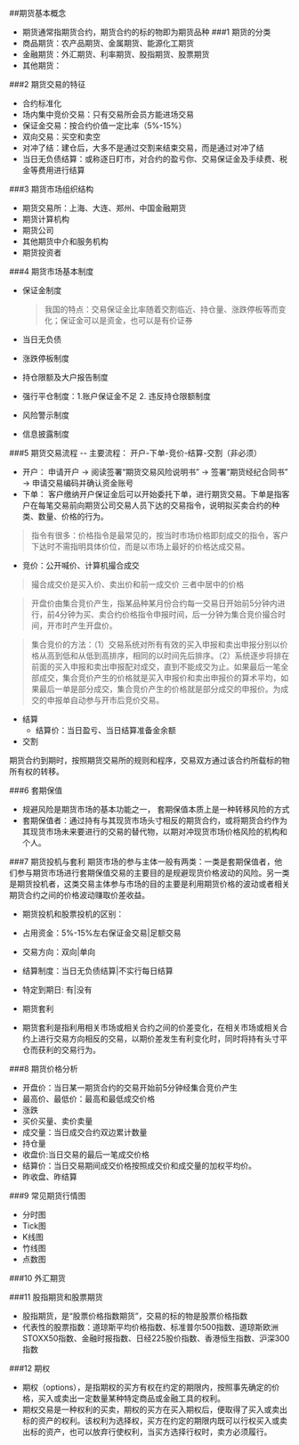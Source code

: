 ##期货基本概念
- 期货通常指期货合约，期货合约的标的物即为期货品种
###1 期货的分类
- 商品期货：农产品期货、金属期货、能源化工期货
- 金融期货：外汇期货、利率期货、股指期货、股票期货
- 其他期货：

###2 期货交易的特征
- 合约标准化
- 场内集中竞价交易：只有交易所会员方能进场交易
- 保证金交易：按合约价值一定比率（5%-15%）
- 双向交易：买空和卖空
- 对冲了结：建仓后，大多不是通过交割来结束交易，而是通过对冲了结
- 当日无负债结算：或称逐日盯市，对合约的盈亏你、交易保证金及手续费、税金等费用进行结算

###3 期货市场组织结构
- 期货交易所：上海、大连、郑州、中国金融期货
- 期货计算机构
- 期货公司
- 其他期货中介和服务机构
- 期货投资者

###4 期货市场基本制度
- 保证金制度
  > 我国的特点：交易保证金比率随着交割临近、持仓量、涨跌停板等而变化；保证金可以是资金，也可以是有价证券
  

- 当日无负债
- 涨跌停板制度
- 持仓限额及大户报告制度
- 强行平仓制度：1.账户保证金不足 2. 违反持仓限额制度
- 风险警示制度
- 信息披露制度

###5 期货交易流程
-- 主要流程： 开户-下单-竞价-结算-交割（非必须）

- 开户：
申请开户 -> 阅读签署“期货交易风险说明书” -> 签署“期货经纪合同书”  ->  申请交易编码并确认资金账号
- 下单：
客户缴纳开户保证金后可以开始委托下单，进行期货交易。下单是指客户在每笔交易前向期货公司交易人员下达的交易指令，说明拟买卖合约的种类、数量、价格的行为。
> 指令有很多：价格指令是最常见的，按当时市场价格即刻成交的指令，客户下达时不需指明具体价位，而是以市场上最好的价格达成交易。



- 竞价：公开喊价、计算机撮合成交
> 撮合成交价是买入价、卖出价和前一成交价 三者中居中的价格

> 开盘价由集合竞价产生，指某品种某月份合约每一交易日开始前5分钟内进行，前4分钟为买、卖合约价格指令申报时间，后一分钟为集合竞价撮合时间，开市时产生开盘价。

> 集合竞价的方法：（1）交易系统对所有有效的买入申报和卖出申报分别以价格从高到低和从低到高排序，相同的以时间先后排序。（2）系统逐步将排在前面的买入申报和卖出申报配对成交，直到不能成交为止。如果最后一笔全部成交，集合竞价产生的价格就是买入申报价和卖出申报价的算术平均，如果最后一单是部分成交，集合竞价产生的价格就是部分成交的申报价。为成交的申报单自动参与开市后竞价交易。

- 结算
	- 结算价：当日盈亏、当日结算准备金余额
- 交割

期货合约到期时，按照期货交易所的规则和程序，交易双方通过该合约所载标的物所有权的转移。

###6 套期保值

- 规避风险是期货市场的基本功能之一， 套期保值本质上是一种转移风险的方式
- 套期保值者：通过持有与其现货市场头寸相反的期货合约，或将期货合约作为其现货市场未来要进行的交易的替代物，以期对冲现货市场价格风险的机构和个人。

###7 期货投机与套利
期货市场的参与主体一般有两类：一类是套期保值者，他们参与期货市场进行套期保值交易的主要目的是规避现货价格波动的风险。另一类是期货投机者，这类交易主体参与市场的目的主要是利用期货价格的波动或者相关期货合约之间的价格波动赚取价差收益。

- 期货投机和股票投机的区别：
 - 占用资金：5%-15%左右保证金交易|足额交易
 - 交易方向：双向|单向
 - 结算制度：当日无负债结算|不实行每日结算
 - 特定到期日: 有|没有

- 期货套利
 - 期货套利是指利用相关市场或相关合约之间的价差变化，在相关市场或相关合约上进行交易方向相反的交易，以期价差发生有利变化时，同时将持有头寸平仓而获利的交易行为。

###8 期货价格分析
- 开盘价：当日某一期货合约的交易开始前5分钟经集合竞价产生
- 最高价、最低价：最高和最低成交价格
- 涨跌
- 买价买量、卖价卖量
- 成交量：当日成交合约双边累计数量
- 持仓量
- 收盘价:当日交易的最后一笔成交价格
- 结算价：当日交易期间成交价格按照成交价和成交量的加权平均价。
- 昨收盘、昨结算

###9 常见期货行情图
- 分时图
- Tick图
- K线图
- 竹线图
- 点数图

###10 外汇期货

###11 股指期货和股票期货
- 股指期货，是“股票价格指数期货”，交易的标的物是股票价格指数
- 代表性的股票指数：道琼斯平均价格指数、标准普尔500指数、道琼斯欧洲STOXX50指数、金融时报指数、日经225股价指数、香港恒生指数、沪深300指数

###12 期权
- 期权（options），是指期权的买方有权在约定的期限内，按照事先确定的价格，买入或卖出一定数量某种特定商品或金融工具的权利。
- 期权交易是一种权利的买卖，期权的买方在买入期权后，便取得了买入或卖出标的资产的权利。该权利为选择权，买方在约定的期限内既可以行权买入或卖出标的资产，也可以放弃行使权利，当买方选择行权时，卖方必须履行。











